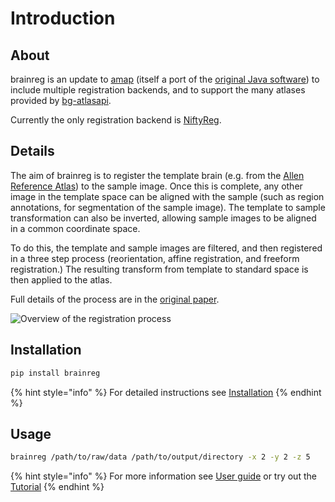 # Introduction

## About

brainreg is an update to [amap](https://github.com/SainsburyWellcomeCentre/amap-python) \(itself a port of the [original Java software](https://www.nature.com/articles/ncomms11879)\) to include multiple registration backends, and to support the many atlases provided by [bg-atlasapi](https://github.com/brainglobe/bg-atlasapi).

Currently the only registration backend is [NiftyReg](http://cmictig.cs.ucl.ac.uk/wiki/index.php/NiftyReg).

## Details

The aim of brainreg is to register the template brain \(e.g. from the [Allen Reference Atlas](https://mouse.brain-map.org/static/atlas)\) to the sample image. Once this is complete, any other image in the template space can be aligned with the sample \(such as region annotations, for segmentation of the sample image\). The template to sample transformation can also be inverted, allowing sample images to be aligned in a common coordinate space.

To do this, the template and sample images are filtered, and then registered in a three step process \(reorientation, affine registration, and freeform registration.\) The resulting transform from template to standard space is then applied to the atlas.

Full details of the process are in the [original paper](https://www.nature.com/articles/ncomms11879).

![Overview of the registration process](https://raw.githubusercontent.com/SainsburyWellcomeCentre/amap-python/master/resources/reg_process.png)

## Installation

```bash
pip install brainreg
```

{% hint style="info" %}
For detailed instructions see [Installation](installation.md)
{% endhint %}

## Usage

```bash
brainreg /path/to/raw/data /path/to/output/directory -x 2 -y 2 -z 5
```

{% hint style="info" %}
For more information see [User guide](user-guide/) or try out the [Tutorial](tutorial.md)
{% endhint %}

